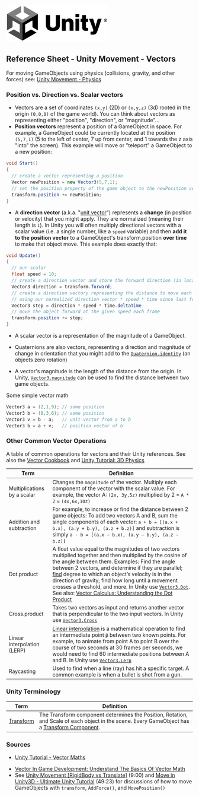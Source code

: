 

<img width="275" src="../assets/img/logos/logo-unity-b-w.png">

## Reference Sheet - Unity Movement - Vectors 

For moving GameObjects using physics (collisions, gravity, and other forces) see: [Unity Movement - Physics](Unity-Movement-Physics.md)



### Position vs. Direction vs. Scalar vectors

- Vectors are a set of coordinates `(x,y)` (2D) or `(x,y,z)` (3d) rooted in the origin `(0,0,0)` of the game world). You can think about vectors as representing either "position", "direction", or "magnitude"...
- **Position vectors** represent a position of a GameObject in space. For example, a GameObject could be currently located at the position `(5,7,1)` (5 to the left of center, 7 up from center, and 1 towards the z axis "into" the screen). This example will move or "teleport" a GameObject to a new position:
```c#
void Start()
{
  // create a vector representing a position
  Vector newPosition = new Vector3(5,7,1); 
  // set the position property of the game object to the newPosition vector
  transform.position += newPosition;
}
```
- A **direction vector** (a.k.a. "[unit vector](https://mathworld.wolfram.com/UnitVector.html)") represents a **change** (in position or velocity) that you might apply. They are normalized (meaning their length is `1`). In Unity you will often multiply directional vectors with a scalar value (i.e. a single number, like a `speed` variable) and then **add it to the position vector** to a GameObject's transform.position **over time** to make that object move. This example does exactly that:
```c#
void Update()
{
  // our scalar
  float speed = 10;
  // create a direction vector and store the forward direction (in local space) of the attached game object (0,0,1)
  Vector3 direction = transform.forward;
  // create a direction vectory representing the distance to move each frame 
  // using our normalized direction vector * speed * time since last frame
  Vector3 step = direction * speed * Time.deltaTime
  // move the object forward at the given speed each frame
  transform.position += step;
}
```
- A scalar vector is a representation of the magnitude of a GameObject.
- Quaternions are also vectors, representing a direction and magnitude of change in orientation that you might add to the [`Quaternion.identity`](https://docs.unity3d.com/ScriptReference/Quaternion-identity.html) (an objects zero rotation)



- A vector's magnitude is the length of the distance from the origin. In Unity, [`Vector3.magnitude`](https://docs.unity3d.com/ScriptReference/Vector3-magnitude.html) can be used to find the distance between two game objects.



Some simple vector math 
```c#
Vector3 a = (2,1,9); // some position
Vector3 b = (8,3,6); // some position
Vector3 v = b - a;   // unit vector from a to b
Vector3 b = a + v;   // position vector of b

```







### Other Common Vector Operations

A table of common operations for vectors and their Unity references. See also the [Vector Cookbook](https://docs.unity3d.com/Manual/VectorCookbook.html) and [Unity Tutorial: 3D Physics](https://learn.unity.com/tutorial/3d-physics)

Term | Definition
--- | ---
Multiplications by a scalar | Changes the `magnitude` of the vector.  Multiply each component of the vector with the scalar value. For example, the vector A: `(2x, 3y,5z)` multiplied by 2 = `A * 2` = `(4x,6x,10z)`
Addition and subtraction | For example, to increase or find the distance between 2 game objects: To add two vectors A and B, sum the single components of each vector: `a + b = [(a.x + b.x), (a.y + b.y), (a.z + b.z)]` and subtraction is simply `a - b = [(a.x – b.x), (a.y – b.y), (a.z – b.z)]`
Dot.product | A float value equal to the magnitudes of two vectors multiplied together and then multiplied by the cosine of the angle between them. Examples: Find the angle between 2 vectors, and determine if they are parallel; [find](https://gamedevelopertips.com/vector-in-game-development/) degree to which an object’s velocity is in the direction of gravity; find how long until a movement crosses a threshold, and more. In Unity use [`Vector3.Dot`](https://docs.unity3d.com/ScriptReference/Vector3.Dot.html). See also: [Vector Calculus: Understanding the Dot Product](https://betterexplained.com/articles/vector-calculus-understanding-the-dot-product/)
Cross.product | Takes two vectors as input and returns another vector that is perpendicular to the two input vectors. In Unity use [`Vector3.Cross`](https://docs.unity3d.com/ScriptReference/Vector3.Cross.html)
Linear interpolation (LERP) | [Linear interpolation](https://en.wikipedia.org/wiki/Linear_interpolation) is a mathematical operation to find an intermediate point `β` between two known points. For example, to animate from point A to point B over the course of two seconds at 30 frames per seconds, we would need to find 60 intermediate positions between A and B. In Unity use [`Vector3.Lerp`](https://docs.unity3d.com/ScriptReference/Vector3.Lerp.html)
Raycasting | Used to find when a line (ray) has hit a specific target. A common example is when a bullet is shot from a gun.







### Unity Terminology

Term | Definition
--- | ---
[Transform](https://docs.unity3d.com/Manual/Transforms.html) | The Transform component determines the Position, Rotation, and Scale of each object in the scene. Every GameObject has a [Transform Component](https://docs.unity3d.com/Manual/class-Transform.html).











### Sources

- [Unity Tutorial - Vector Maths](https://learn.unity.com/tutorial/vector-maths)
* [Vector In Game Development: Understand The Basics Of Vector Math](https://gamedevelopertips.com/vector-in-game-development/)
* See [Unity Movement [RigidBody vs Translate]](https://www.youtube.com/watch?v=ixM2W2tPn6c) (9:00) and [Move in Unity3D - Ultimate Unity Tutorial](https://www.youtube.com/watch?v=fyV77lN1Yl0) (49:23) for discussions of how to move GameObjects with `transform`, `AddForce()`, and `MovePosition()`


